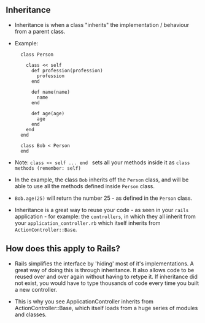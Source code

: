 ## Inheritance

- Inheritance is when a class "inherits" the implementation / behaviour from a parent class.

- Example:

  ```
    class Person

      class << self
        def profession(profession)
          profession
        end

        def name(name)
          name
        end

        def age(age)
          age
        end
      end
    end

    class Bob < Person
    end
  ```

- Note: ```class << self ... end ``` sets all your methods inside it as `class methods (remember: self)`

- In the example, the class `Bob` inherits off the `Person` class, and will be able to use all the methods defined
inside `Person` class.

- `Bob.age(25)` will return the number 25 - as defined in the `Person` class.

- Inheritance is a great way to reuse your code - as seen in your `rails` application - for example: the `controllers`,
in which they all inherit from your `application_controller.rb` which itself inherits from `ActionController::Base`.

## How does this apply to Rails?

- Rails simplifies the interface by 'hiding' most of it's implementations. A great way of doing this is through inheritance.
It also allows code to be reused over and over again without having to retype it. If inheritance did not exist, you would have
to type thousands of code every time you built a new controller.

- This is why you see ApplicationController inherits from ActionController::Base, which itself loads from a huge series of
modules and classes.

